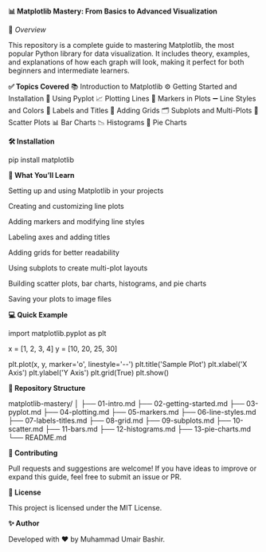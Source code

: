 **📊 Matplotlib Mastery: From Basics to Advanced Visualization**

🌟 *Overview*

This repository is a complete guide to mastering Matplotlib, the most popular Python library for data visualization. It includes theory, examples, and explanations of how each graph will look, making it perfect for both beginners and intermediate learners.

**✅ Topics Covered**
📚 Introduction to Matplotlib
⚙️ Getting Started and Installation
🎨 Using Pyplot
📈 Plotting Lines
🔵 Markers in Plots
➖ Line Styles and Colors
📝 Labels and Titles
🔲 Adding Grids
🗂️ Subplots and Multi-Plots
🔴 Scatter Plots
📊 Bar Charts
📉 Histograms
🥧 Pie Charts

**🛠️ Installation**

pip install matplotlib

**📘 What You’ll Learn**

Setting up and using Matplotlib in your projects

Creating and customizing line plots

Adding markers and modifying line styles

Labeling axes and adding titles

Adding grids for better readability

Using subplots to create multi-plot layouts

Building scatter plots, bar charts, histograms, and pie charts

Saving your plots to image files

**💻 Quick Example**

import matplotlib.pyplot as plt

x = [1, 2, 3, 4]
y = [10, 20, 25, 30]

plt.plot(x, y, marker='o', linestyle='--')
plt.title('Sample Plot')
plt.xlabel('X Axis')
plt.ylabel('Y Axis')
plt.grid(True)
plt.show()

**📂 Repository Structure**

matplotlib-mastery/
│
├── 01-intro.md
├── 02-getting-started.md
├── 03-pyplot.md
├── 04-plotting.md
├── 05-markers.md
├── 06-line-styles.md
├── 07-labels-titles.md
├── 08-grid.md
├── 09-subplots.md
├── 10-scatter.md
├── 11-bars.md
├── 12-histograms.md
├── 13-pie-charts.md
└── README.md

**🌟 Contributing**

Pull requests and suggestions are welcome! If you have ideas to improve or expand this guide, feel free to submit an issue or PR.

**📜 License**

This project is licensed under the MIT License.

**✨ Author**

Developed with ❤️ by Muhammad Umair Bashir.
